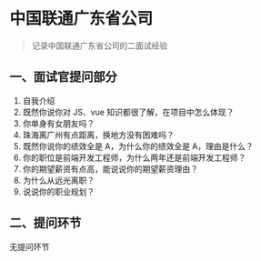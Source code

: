 # 中国联通广东省公司

> 记录中国联通广东省公司的二面试经验

## 一、面试官提问部分

1. 自我介绍
2. 既然你说你对 JS、vue 知识都很了解，在项目中怎么体现？
3. 你单身有女朋友吗？
4. 珠海离广州有点距离，换地方没有困难吗？
5. 既然你说你的绩效全是 A，为什么你的绩效全是 A，理由是什么？
6. 你的职位是前端开发工程师，为什么两年还是前端开发工程师？
7. 你的期望薪资有点高，能说说你的期望薪资理由？
8. 为什么从远光离职？
9. 说说你的职业规划？

## 二、提问环节

无提问环节
